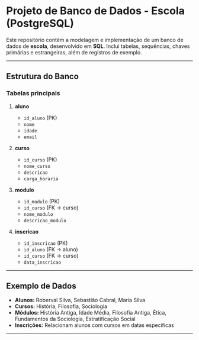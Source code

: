 # Projeto de Banco de Dados - Escola (PostgreSQL)

Este repositório contém a modelagem e implementação de um banco de dados de **escola**, desenvolvido em **SQL**. Inclui tabelas, sequências, chaves primárias e estrangeiras, além de registros de exemplo.

---

## Estrutura do Banco

### Tabelas principais

1. **aluno**
   - `id_aluno` (PK)
   - `nome`
   - `idade`
   - `email`
   
2. **curso**
   - `id_curso` (PK)
   - `nome_curso`
   - `descricao`
   - `carga_horaria`
   
3. **modulo**
   - `id_modulo` (PK)
   - `id_curso` (FK → curso)
   - `nome_modulo`
   - `descricao_modulo`
   
4. **inscricao**
   - `id_inscricao` (PK)
   - `id_aluno` (FK → aluno)
   - `id_curso` (FK → curso)
   - `data_inscricao`

---

## Exemplo de Dados

- **Alunos:** Roberval Silva, Sebastião Cabral, Maria Silva  
- **Cursos:** História, Filosofia, Sociologia  
- **Módulos:** História Antiga, Idade Média, Filosofia Antiga, Ética, Fundamentos da Sociologia, Estratificação Social  
- **Inscrições:** Relacionam alunos com cursos em datas específicas  

---

